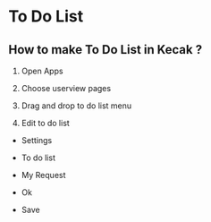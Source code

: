 # To Do List

## How to make To Do List in Kecak ?

1. Open Apps

2. Choose userview pages

3. Drag and drop to do list menu

4. Edit to do list

- Settings

- To do list

- My Request

- Ok

- Save

